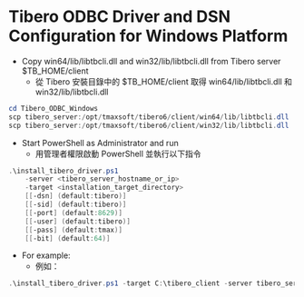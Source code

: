 # Tibero ODBC Driver and DSN Configuration for Windows Platform
  
* Copy win64/lib/libtbcli.dll and win32/lib/libtbcli.dll from Tibero server $TB_HOME/client
    * 從 Tibero 安裝目錄中的 $TB_HOME/client 取得 win64/lib/libtbcli.dll 和 win32/lib/libtbcli.dll
```powershell
cd Tibero_ODBC_Windows
scp tibero_server:/opt/tmaxsoft/tibero6/client/win64/lib/libtbcli.dll .\win64\lib\
scp tibero_server:/opt/tmaxsoft/tibero6/client/win32/lib/libtbcli.dll .\win32\lib\
```
  
* Start PowerShell as Administrator and run
    * 用管理者權限啟動 PowerShell 並執行以下指令
```powershell
.\install_tibero_driver.ps1 
    -server <tibero_server_hostname_or_ip> 
    -target <installation_target_directory> 
    [[-dsn] (default:tibero)] 
    [[-sid] (default:tibero)] 
    [[-port] (default:8629)] 
    [[-user] (default:tibero)] 
    [[-pass] (default:tmax)] 
    [[-bit] (default:64)]
```
  
* For example:
    * 例如：
```powershell
.\install_tibero_driver.ps1 -target C:\tibero_client -server tibero_server
```

